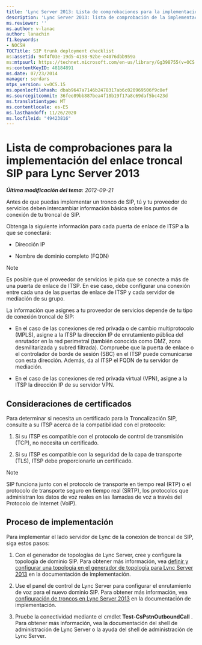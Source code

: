 ```yaml
---
title: 'Lync Server 2013: Lista de comprobaciones para la implementación del enlace troncal SIP'
description: 'Lync Server 2013: lista de comprobación de la implementación del tronco de SIP.'
ms.reviewer: ''
ms.author: v-lanac
author: lanachin
f1.keywords:
- NOCSH
TOCTitle: SIP trunk deployment checklist
ms:assetid: 94f4f03e-19d5-4198-92be-e4076dbb959a
ms:mtpsurl: https://technet.microsoft.com/en-us/library/Gg398755(v=OCS.15)
ms:contentKeyID: 48184891
ms.date: 07/23/2014
manager: serdars
mtps_version: v=OCS.15
ms.openlocfilehash: dbab9647a7146b2478317ab6c020969506f9c0ef
ms.sourcegitcommit: 36fee89bb887bea4f18b19f17a8c69daf5bc423d
ms.translationtype: MT
ms.contentlocale: es-ES
ms.lasthandoff: 11/26/2020
ms.locfileid: "49423816"
---
```

# <a name="sip-trunk-deployment-checklist-for-lync-server-2013"></a>Lista de comprobaciones para la implementación del enlace troncal SIP para Lync Server 2013

<div data-xmlns="http://www.w3.org/1999/xhtml">

<div class="topic" data-xmlns="http://www.w3.org/1999/xhtml" data-msxsl="urn:schemas-microsoft-com:xslt" data-cs="https://msdn.microsoft.com/">

<div data-asp="https://msdn2.microsoft.com/asp">



</div>

<div id="mainSection">

<div id="mainBody">

<span> </span>

_**Última modificación del tema:** 2012-09-21_

Antes de que puedas implementar un tronco de SIP, tú y tu proveedor de servicios deben intercambiar información básica sobre los puntos de conexión de tu troncal de SIP.

Obtenga la siguiente información para cada puerta de enlace de ITSP a la que se conectará:

  - Dirección IP

  - Nombre de dominio completo (FQDN)

<div>


> [!NOTE]  
> Es posible que el proveedor de servicios le pida que se conecte a más de una puerta de enlace de ITSP. En ese caso, debe configurar una conexión entre cada una de las puertas de enlace de ITSP y cada servidor de mediación de su grupo.



</div>

La información que asignes a tu proveedor de servicios depende de tu tipo de conexión troncal de SIP:

  - En el caso de las conexiones de red privada o de cambio multiprotocolo (MPLS), asigne a la ITSP la dirección IP de enrutamiento pública del enrutador en la red perimetral (también conocida como DMZ, zona desmilitarizada y subred filtrada). Compruebe que la puerta de enlace o el controlador de borde de sesión (SBC) en el ITSP puede comunicarse con esta dirección. Además, da al ITSP el FQDN de tu servidor de mediación.

  - En el caso de las conexiones de red privada virtual (VPN), asigne a la ITSP la dirección IP de su servidor VPN.

<div>

## <a name="certificate-considerations"></a>Consideraciones de certificados

Para determinar si necesita un certificado para la Troncalización SIP, consulte a su ITSP acerca de la compatibilidad con el protocolo:

1.  Si su ITSP es compatible con el protocolo de control de transmisión (TCP), no necesita un certificado.

2.  Si su ITSP es compatible con la seguridad de la capa de transporte (TLS), ITSP debe proporcionarle un certificado.

<div>


> [!NOTE]  
> SIP funciona junto con el protocolo de transporte en tiempo real (RTP) o el protocolo de transporte seguro en tiempo real (SRTP), los protocolos que administran los datos de voz reales en las llamadas de voz a través del Protocolo de Internet (VoIP).



</div>

</div>

<div>

## <a name="deployment-process"></a>Proceso de implementación

Para implementar el lado servidor de Lync de la conexión de troncal de SIP, siga estos pasos:

1.  Con el generador de topologías de Lync Server, cree y configure la topología de dominio SIP. Para obtener más información, vea [definir y configurar una topología en el generador de topología para Lync Server 2013](lync-server-2013-define-and-configure-a-topology-in-topology-builder.md) en la documentación de implementación.

2.  Use el panel de control de Lync Server para configurar el enrutamiento de voz para el nuevo dominio SIP. Para obtener más información, vea [configuración de troncos en Lync Server 2013](lync-server-2013-configuring-trunks.md) en la documentación de implementación.

3.  Pruebe la conectividad mediante el cmdlet **Test-CsPstnOutboundCall** . Para obtener más información, vea la documentación del shell de administración de Lync Server o la ayuda del shell de administración de Lync Server.

</div>

</div>

<span> </span>

</div>

</div>

</div>

